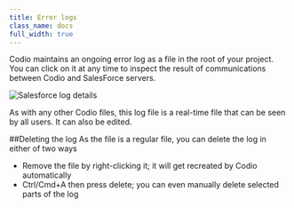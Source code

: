 ```yaml
---
title: Error logs
class_name: docs
full_width: true
---
```


Codio maintains an ongoing error log as a file in the root of your project. You can click on it at any time to inspect the result of communications between Codio and SalesForce servers.

![Salesforce log details](/img/docs/sf-log-details.png)

As with any other Codio files, this log file is a real-time file that can be seen by all users. It can also be edited.


##Deleting the log
As the file is a regular file, you can delete the log in either of two ways

- Remove the file by right-clicking it; it will get recreated by Codio automatically
- Ctrl/Cmd+A then press delete; you can even manually delete selected parts of the log
